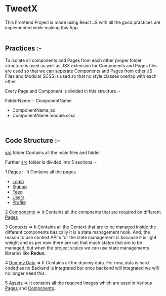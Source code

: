 # TweetX

This Frontend Project is made using React JS with all the good practices are implemented while making this App.
<br>
<br>
## Practices :-

To Isolate all components and Pages from each other proper folder structure is used as well as JSX extension for Components and Pages files are used so that we can seperate Components and Pages from other JS Files and Modular SCSS is used so that no style classes overlap with each other.

Every Page and Component is divided in this structure :-

FolderName :- ComponentName
  - ComponentName.jsx
  - ComponentName.module.scss
<br>

## Code Structure :-

[src](/src/) folder Contains all the main files and folder

Further [src](/src/) folder is divided into 5 sections :-

1 [Pages](/src/pages/) :- It Contains all the pages.
  - [Login](/src/pages/Login/)
  - [Signup](/src/pages/Signup/)
  - [Feed](/src/pages/Feed/)
  - [Users](/src/pages/Users/)
  - [Profile](/src/pages/Profile/)
    
2 [Components](/src/components/) => It Contains all the compnents that are required on different [Pages](/src//pages/)

3 [Contexts](src/contexts/) => It Contains all the Context that are to be managed inside the different components basically it is a state management hook. And, the reason to use context API's for the state management is because it is light weight and as per now there are not that much states that are to be managed, but when the project scales we can use state managements libraries like **Redux**.

4 [Dummy Data](src/dummyData/) => It Contains all the dummy data. For now, data is hard coded as no Backend is integrated but once backend will integrated we will no longer need this.

5 [Assets](src/assets/) => It contains all the required Images which are used in Various [Pages](/src//pages/) and [Components](/src/components/).